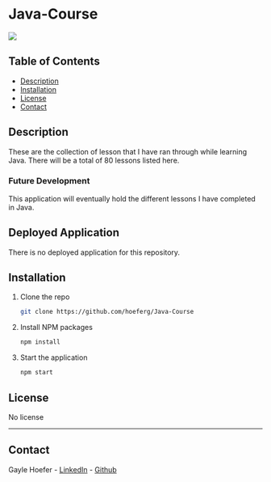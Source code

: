 # Java-Course

<img src ="code.png" />

## Table of Contents  
* [Description](##Description)  
* [Installation](##Installation)  
* [License](##License)  
* [Contact](##Contact)  

## Description

These are the collection of lesson that I have ran through while learning Java. There will be a total of 80 lessons listed here.

### Future Development

This application will eventually hold the different lessons I have completed in Java.

## Deployed Application

There is no deployed application for this repository. 

## Installation

1. Clone the repo
   ```sh
   git clone https://github.com/hoeferg/Java-Course
   ```
2. Install NPM packages
   ```sh
   npm install
   ```
3. Start the application
   ```sh
   npm start


## License

No license

---

## Contact
Gayle Hoefer - [LinkedIn](https://www.linkedin.com/in/gayle-hoefer-61a2a3124/) - [Github](https://github.com/hoeferg)

